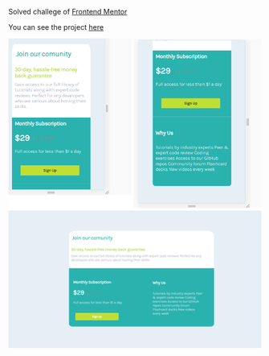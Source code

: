 Solved challege of [Frontend Mentor](https://www.frontendmentor.io/)

You can see the project [here](https://affectionate-golick-1dc9f8.netlify.app)

<img src = "final-project/mobile.png"/>


<img src = "final-project/Desktop.png"/>

